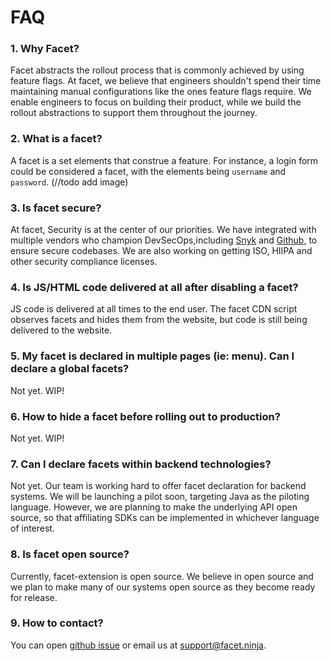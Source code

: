 # FAQ

### 1. Why Facet?<br/>

Facet abstracts the rollout process that is commonly achieved by using feature flags. At facet, we believe that engineers shouldn't spend their time maintaining manual configurations like the ones feature flags require. We enable engineers to focus on building their product, while we build the rollout abstractions to support them throughout the journey.

### 2. What is a facet? <br/>

A facet is a set elements that construe a feature. For instance, a login form could be considered a facet, with the elements being `username` and `password`.
(//todo add image)

### 3. Is facet secure? <br/>

At facet, Security is at the center of our priorities. We have integrated with multiple vendors who champion DevSecOps,including [Snyk](https://snyk.io/) and [Github](https://github.com/dependabot), to ensure secure codebases. We are also working on getting ISO, HIIPA and other security compliance licenses.

### 4. Is JS/HTML code delivered at all after disabling a facet?<br/>

JS code is delivered at all times to the end user. The facet CDN script observes facets and hides them from the website, but code is still being delivered to the website.

### 5. My facet is declared in multiple pages (ie: menu). Can I declare a global facets?<br/>

Not yet. WIP!

### 6. How to hide a facet before rolling out to production?<br/>

Not yet. WIP!

### 7. Can I declare facets within backend technologies? <br/>

Not yet. Our team is working hard to offer facet declaration for backend systems. We will be launching a pilot soon, targeting Java as the piloting language. However, we are planning to make the underlying API open source, so that affiliating SDKs can be implemented in whichever language of interest.

### 8. Is facet open source? <br/>

Currently, facet-extension is open source. We believe in open source and we plan to make many of our systems open source as they become ready for release.

### 9. How to contact? <br/>

You can open [github issue](https://github.com/facets-io/facet-extension/issues) or email us at support@facet.ninja.
